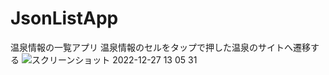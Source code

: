 # JsonListApp
温泉情報の一覧アプリ
温泉情報のセルをタップで押した温泉のサイトへ遷移する
![スクリーンショット 2022-12-27 13 05 31](https://user-images.githubusercontent.com/115960887/209609363-dfd96a8f-da27-43bf-9012-e857ff2f7798.png)
